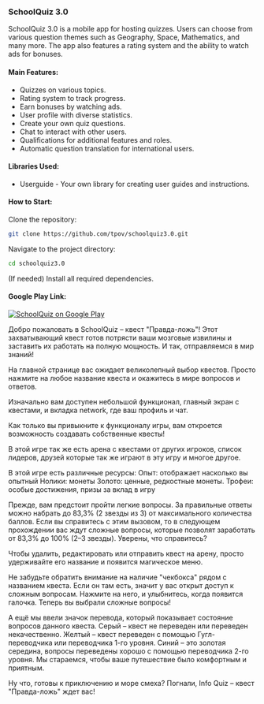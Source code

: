 ### SchoolQuiz 3.0
SchoolQuiz 3.0 is a mobile app for hosting quizzes. Users can choose from various question themes such as Geography, Space, Mathematics, and many more. The app also features a rating system and the ability to watch ads for bonuses.

#### Main Features:

- Quizzes on various topics.
- Rating system to track progress.
- Earn bonuses by watching ads.
- User profile with diverse statistics.
- Create your own quiz questions.
- Chat to interact with other users.
- Qualifications for additional features and roles.
- Automatic question translation for international users.

#### Libraries Used:

- Userguide - Your own library for creating user guides and instructions.

#### How to Start:

Clone the repository:
```bash
git clone https://github.com/tpov/schoolquiz3.0.git
```

Navigate to the project directory:
```bash
cd schoolquiz3.0
```

(If needed) Install all required dependencies.

#### Google Play Link:
[![SchoolQuiz on Google Play](https://github.com/tpov/schoolquiz3.0/blob/main/assets/33009369/3b525c5f-4b34-43ed-8157-a7db50afedcf.png)](https://play.google.com/store/apps/details?id=com.tpov.schoolquiz)

Добро пожаловать в SchoolQuiz – квест "Правда-ложь"! Этот захватывающий квест готов потрясти ваши мозговые извилины и заставить их работать на полную мощность. И так, отправляемся в мир знаний!

На главной странице вас ожидает великолепный выбор квестов. Просто нажмите на любое название квеста и окажитесь в мире вопросов и ответов.

Изначально вам доступен небольшой функционал, главный экран с квестами, и вкладка network, где ваш профиль и чат.

Как только вы привыкните к функционалу игры, вам откроется возможность создавать собственные квесты!

В этой игре так же есть арена с квестами от других игроков, список лидеров, друзей которые так же играют в эту игру и многое другое.

В этой игре есть различные ресурсы:
Опыт: отображает насколько вы опытный
Нолики: монеты
Золото: ценные, редкостные монеты.
Трофеи: особые достижения, призы за вклад в игру

 Прежде, вам предстоит пройти легкие вопросы. За правильные ответы можно набрать до 83,3% (2 звезды из 3) от максимального количества баллов. Если вы справитесь с этим вызовом, то в следующем прохождении вас ждут сложные вопросы, которые позволят заработать от 83,3% до 100% (2–3 звезды). 
Уверены, что справитесь?

Чтобы удалить, редактировать или отправить квест на арену, просто удерживайте его название и появится магическое меню.

Не забудьте обратить внимание на наличие "чекбокса" рядом с названием квеста. Если он там есть, значит у вас открыт доступ к сложным вопросам. Нажмите на него, и улыбнитесь, когда появится галочка. Теперь вы выбрали сложные вопросы!

А ещё мы ввели значок перевода, который показывает состояние вопросов данного квеста. Серый – квест не переведен или переведен некачественно. Желтый – квест переведен с помощью Гугл-переводчика или переводчика 1-го уровня. Синий – это золотая середина, вопросы переведены хорошо с помощью переводчика 2-го уровня. Мы стараемся, чтобы ваше путешествие было комфортным и приятным.

Ну что, готовы к приключению и море смеха? Погнали, Info Quiz – квест "Правда-ложь" ждет вас!


